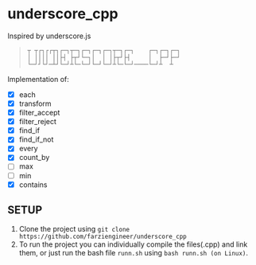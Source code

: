 # underscore_cpp
Inspired by underscore.js <br>
> ```
> ┬ ┬┌┐┌┌┬┐┌─┐┬─┐┌─┐┌─┐┌─┐┬─┐┌─┐    ┌─┐┌─┐┌─┐
> │ ││││ ││├┤ ├┬┘└─┐│  │ │├┬┘├┤     │  ├─┘├─┘
> └─┘┘└┘─┴┘└─┘┴└─└─┘└─┘└─┘┴└─└─┘────└─┘┴  ┴  
> ```
Implementation of: <br> 
- [x] each
- [x] transform
- [x] filter_accept
- [x] filter_reject
- [x]  find_if
- [x]  find_if_not
- [x]  every
- [x]  count_by
- [ ] max
- [ ] min
- [x] contains

## SETUP
1. Clone the project using `git clone https://github.com/farziengineer/underscore_cpp` 
2. To run the project you can individually compile the files(.cpp) and link them, or just run the bash file `runn.sh` 
   using `bash runn.sh (on Linux)`. 
